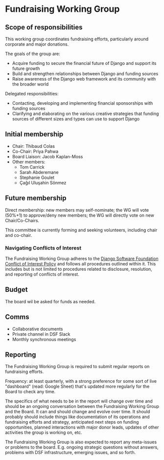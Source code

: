 # Fundraising Working Group

## Scope of responsibilities

This working group coordinates fundraising efforts, particularly around corporate and major donations.

The goals of the group are:

- Acquire funding to secure the financial future of Django and support its future growth
- Build and strengthen relationships between Django and funding sources
- Raise awareness of the Django web framework and its community with the broader world

Delegated responsibilities:

- Contacting, developing and implementing financial sponsorships with funding sources
- Clarifying and elaborating on the various creative strategies that funding sources of different sizes and types can use to support Django


## Initial membership

- Chair: Thibaud Colas
- Co-Chair: Priya Pahwa
- Board Liaison: Jacob Kaplan-Moss
- Other members:
  - Tom Carrick
  - Sarah Abderemane
  - Stephanie Goulet
  - Çağıl Uluşahin Sönmez


## Future membership

Direct membership: new members may self-nominate; the WG will vote (50%+1) to approve/deny new members; the WG will directly vote on new Chair/Co-Chairs.

This committee is currently forming and seeking volunteers, including chair and co-chair. 

### Navigating Conflicts of Interest
The Fundraising Working Group adheres to the [Django Software Foundation Conflict of Interest Policy](https://www.djangoproject.com/foundation/conflict-of-interest/) and follows all procedures outlined within it. This includes but is not limited to procedures related to disclosure, resolution, and reporting of conflicts of interest. 

## Budget

The board wil be asked for funds as needed.

## Comms

- Collaborative documents
- Private channel in DSF Slack
- Monthly synchronous meetings


## Reporting

The Fundraising Working Group is required to submit regular reports on fundraising efforts. 

Frequency: at least quarterly, with a strong preference for some sort of live "dashboard" (read: Google Sheet) that's updated more regularly for the Board to check any time. 

The specifics of what needs to be in the report will change over time and should be an ongoing conversation between the Fundraising Working Group and the Board. It can and should change and evolve over time. It should probably should include things like documentation of its operations and fundraising efforts and strategy, anticipated next steps on funding opportunities, planned interactions with major donor leads, updates of other activities the group is working on, etc.

The Fundraising Working Group is also expected to report any meta-issues or problems to the board. E.g. ongoing strategic questions without answers, problems with DSF infrastructure, emerging issues, and so forth. 

